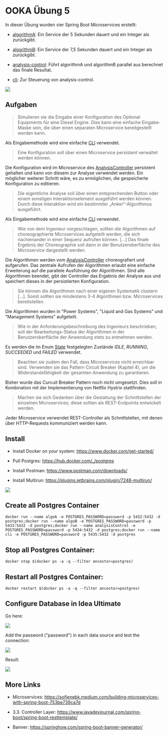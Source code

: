 # OOKA Übung 5

In dieser Übung wurden vier Spring Boot Microservices erstellt:

- [algorithmA](algorithmA): Ein Service der 5 Sekunden dauert und ein Integer als zurückgibt.

- [algorithmB](algorithmB): Ein Service der 7,5 Sekunden dauert und ein Integer als zurückgibt.

- [analysis-control](analysis-control): Führt algorithmA und algorithmB parallel aus berechnet das finale Resultat.

- [cli](cli): Zur Steuerung von analysis-control.

![](img/uml.png)

## Aufgaben

> Simulieren sie die Eingabe einer Konfiguration des Optional Equipments für eine Diesel Engine.
> Dies kann eine einfache Eingabe-Maske sein, die über einen separaten Microservice
> bereitgestellt werden kann.

Als Eingabemethode wird eine einfache [CLI](cli/src/main/java/com/ooka/cli/Cli.java) verwendet.

> Eine Konfiguration soll über einen Microservice persistent verwaltet werden können.

Die Konfiguration wird im Microservice des
[AnalysisController](analysis-control/src/main/java/com/ooka/analysis/AnalysisController.java) persistent gehalten
und kann von diesem zur Analyse verwendet werden. Ein möglicher weiterer Schritt wäre, es zu ermöglichen, die
gespeicherte Konfiguration zu editieren.

> Die eigentliche Analyse soll über einen entsprechenden Button oder einem sonstigen
> Interaktionselement ausgeführt werden können. Durch diese Interaktion wird ein bestimmter
> „Anker“-Algorithmus ausgeführt.

Als Eingabemethode wird eine einfache [CLI](cli/src/main/java/com/ooka/cli/Cli.java) verwendet.

> Wie von dem Ingenieur vorgeschlagen, sollten die Algorithmen auf choreographierte Microservices
> aufgeteilt werden, die sich nacheinander in einer Sequenz aufrufen können. [...]
> Das finale Ergebnis der Choreographie soll dann in der Benutzeroberfläche des Microservice
> dargestellt werden.

Die Algorithmen werden
vom [AnalysisController](analysis-control/src/main/java/com/ooka/analysis/AnalysisController.java)
choreografiert und aufgerufen. Das zentrale Aufrufen der Algorithmen erlaubt eine einfache Erweiterung
auf die parallele Ausführung der Algorithmen. Sind alle Algorithmen beendet, gibt der Controller das Ergebnis der
Analyse aus und speichert dieses in der persistierten Konfiguration.

> Sie können die Algorithmen nach einer eigenen Systematik clustern [...]. Somit sollten sie
> mindestens 3-4 Algorithmen bzw. Microservices bereitstellen.

Die Algorithmen wurden in "Power Systems", "Liquid and  Gas Systems" und "Management Systems" aufgeteilt.

> Wie in der Anforderungsbeschreibung des Ingenieurs beschrieben, soll der Bearbeitungs-Status
> der Algorithmen in der Benutzeroberfläche der Anwendung stets zu entnehmen werden.

Es werden die im Enum [State](analysis-control/src/main/java/com/ooka/analysis/State.java) festgelegten
Zustände *IDLE*, *RUNNING*, *SUCCEEDED* und *FAILED* verwendet.

> Beachten sie zudem den Fall, dass Microservices nicht erreichbar sind. Verwenden sie das
> Pattern Circuit Breaker (Kapitel 4), um die Widerstandsfähigkeit der gesamten Anwendung
> zu garantieren.

Bisher wurde das Curcuit Breaker Pattern noch nicht umgesetzt. Dies soll in Kombination mit der Implementierung
von Netflix Hystrix stattfinden.

> Machen sie sich Gedanken über die Gestaltung der Schnittstellen der einzelnen Microservices;
> diese sollten als REST-Endpoints entwickelt werden.

Jeder Microservice verwendet REST-Controller als Schnittstellen, mit denen über HTTP-Requests
kommuniziert werden kann.

## Install

- Install Docker on your system: https://www.docker.com/get-started/

- Pull Postgres: https://hub.docker.com/_/postgres

- Install Postman: https://www.postman.com/downloads/

- Install Multirun: https://plugins.jetbrains.com/plugin/7248-multirun/

![](img/multirun.png)

## Create all Postgres Container

```
docker run --name algoA -e POSTGRES_PASSWORD=password -p 5432:5432 -d postgres;docker run --name algoB -e POSTGRES_PASSWORD=password -p 5433:5432 -d postgres;docker run --name analysisControl -e POSTGRES_PASSWORD=password -p 5434:5432 -d postgres;docker run --name cli -e POSTGRES_PASSWORD=password -p 5435:5432 -d postgres
```

## Stop all Postgres Container:

```
docker stop $(docker ps -a -q --filter ancestor=postgres)
```

## Restart all Postgres Container:

```
docker restart $(docker ps -a -q --filter ancestor=postgres)
```

## Configure Database in Idea Ultimate

Go here:

![](img/db_0.png)

Add the password ("password") in each data source and test the connection:

![](img/db_1.png)

Result:

![](img/db_2.png)

## More Links

- Microservices: https://sofienebk.medium.com/building-microservices-with-spring-boot-753be739ca7d

- 3.3. Controller Layer: https://www.javadevjournal.com/spring-boot/spring-boot-resttemplate/

- Banner: https://springhow.com/spring-boot-banner-generator/
